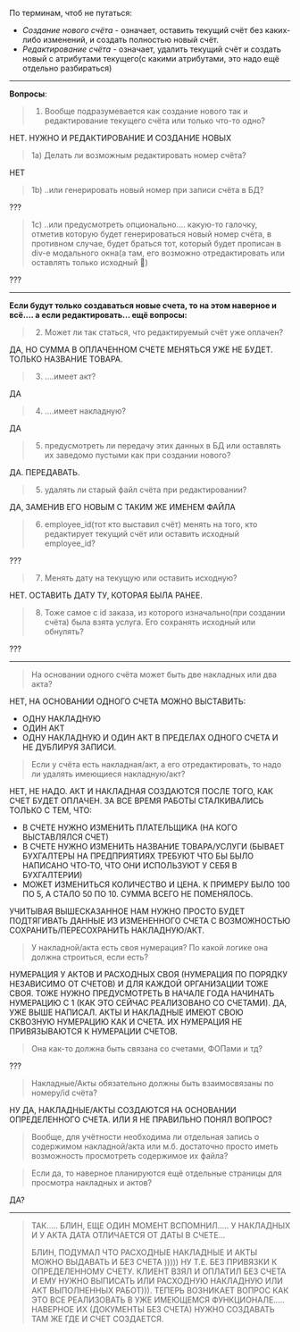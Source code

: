 По терминам, чтоб не путаться:

 - *Создание нового счёта* - означает, оставить текущий счёт без каких-либо изменений, и создать полностью новый счёт.
  - *Редактирование счёта* - означает, удалить текущий счёт и создать новый с атрибутами текущего(с какими атрибутами, это надо ещё отдельно разбираться)

---

**Вопросы**:

> 1) Вообще подразумевается как создание нового так и редактирование текущего счёта или только что-то одно?

НЕТ. НУЖНО И РЕДАКТИРОВАНИЕ И СОЗДАНИЕ НОВЫХ

> 1a) Делать ли возможным редактировать номер счёта?

НЕТ

> 1b) ..или генерировать новый номер при записи счёта в БД?

???

> 1с) ..или предусмотреть опционально.... какую-то галочку, отметив которую будет генерироваться новый номер счёта, в противном случае, будет браться тот, который будет прописан в div-е модального окна(а там, его возможно отредактировать или оставлять только исходный 👀)

???

---

**Если будут только создаваться новые счета, то на этом наверное и всё.... а если редактировать... ещё вопросы:**

> 2) Может ли так статься, что редактируемый счёт уже оплачен?

ДА, НО СУММА В ОПЛАЧЕННОМ СЧЕТЕ МЕНЯТЬСЯ УЖЕ НЕ БУДЕТ. ТОЛЬКО НАЗВАНИЕ ТОВАРА.

> 3) ....имеет акт?

ДА

> 4) ....имеет накладную?

ДА

> 5) предусмотреть ли передачу этих данных в БД или оставлять их заведомо пустыми как при создании нового?

ДА. ПЕРЕДАВАТЬ.

> 5) удалять ли старый файл счёта при редактировании?

ДА, ЗАМЕНИВ ЕГО НОВЫМ С ТАКИМ ЖЕ ИМЕНЕМ ФАЙЛА

> 6) employee_id(тот кто выставил счёт)  менять на того, кто редактирует текущий счёт или оставить исходный employee_id?

???

> 7) Менять дату на текущую или оставить исходную?

НЕТ. ОСТАВИТЬ ДАТУ ТУ, КОТОРАЯ БЫЛА РАНЕЕ.

> 8) Тоже самое с id заказа, из которого изначально(при создании счёта) была взята услуга. Его сохранять исходный или обнулять?

???

---

> На основании одного счёта может быть две накладных или два акта?

НЕТ, НА ОСНОВАНИИ ОДНОГО СЧЕТА МОЖНО ВЫСТАВИТЬ:

 - ОДНУ НАКЛАДНУЮ
 - ОДИН АКТ
 - ОДНУ НАКЛАДНУЮ И ОДИН АКТ В ПРЕДЕЛАХ ОДНОГО СЧЕТА И НЕ ДУБЛИРУЯ ЗАПИСИ.

> Если у счёта есть накладная/акт, а его отредактировать, то надо ли удалять имеющиеся накладную/акт?

НЕТ, НЕ НАДО. АКТ И НАКЛАДНАЯ СОЗДАЮТСЯ ПОСЛЕ ТОГО, КАК СЧЕТ БУДЕТ ОПЛАЧЕН. ЗА ВСЕ ВРЕМЯ РАБОТЫ СТАЛКИВАЛИСЬ ТОЛЬКО С ТЕМ, ЧТО:

- В СЧЕТЕ НУЖНО ИЗМЕНИТЬ ПЛАТЕЛЬЩИКА (НА КОГО ВЫСТАВЛЯЛСЯ СЧЕТ)
- В СЧЕТЕ НУЖНО ИЗМЕНИТЬ НАЗВАНИЕ ТОВАРА/УСЛУГИ (БЫВАЕТ БУХГАЛТЕРЫ НА ПРЕДПРИЯТИЯХ ТРЕБУЮТ ЧТО БЫ БЫЛО НАПИСАНО ЧТО-ТО, ЧТО ОНИ ИСПОЛЬЗУЮТ У СЕБЯ В БУХГАЛТЕРИИ)
- МОЖЕТ ИЗМЕНИТЬСЯ КОЛИЧЕСТВО И ЦЕНА. К ПРИМЕРУ БЫЛО 100 ПО 5, А СТАЛО 50 ПО 10. СУММА ВСЕГО НЕ ПОМЕНЯЛОСЬ.

УЧИТЫВАЯ ВЫШЕСКАЗАННОЕ НАМ НУЖНО ПРОСТО БУДЕТ ПОДТЯГИВАТЬ ДАННЫЕ ИЗ ИЗМЕНЕННОГО СЧЕТА С ВОЗМОЖНОСТЬЮ СОХРАНИТЬ/ПЕРЕСОХРАНИТЬ НАКЛАДНУЮ/АКТ.

> У накладной/акта есть своя нумерация? По какой логике она должна строиться, если есть?

НУМЕРАЦИЯ У АКТОВ И РАСХОДНЫХ СВОЯ (НУМЕРАЦИЯ ПО ПОРЯДКУ НЕЗАВИСИМО ОТ СЧЕТОВ) И ДЛЯ КАЖДОЙ ОРГАНИЗАЦИИ ТОЖЕ СВОЯ. ТОЖЕ НУЖНО ПРЕДУСМОТРЕТЬ В НАЧАЛЕ ГОДА НАЧИНАТЬ НУМЕРАЦИЮ С 1 (КАК ЭТО СЕЙЧАС РЕАЛИЗОВАНО СО СЧЕТАМИ).
ДА, УЖЕ ВЫШЕ НАПИСАЛ. АКТЫ И НАКЛАДНЫЕ ИМЕЮТ СВОЮ СКВОЗНУЮ НУМЕРАЦИЮ КАК И СЧЕТА. ИХ НУМЕРАЦИЯ НЕ  ПРИВЯЗЫВАЮТСЯ К НУМЕРАЦИИ СЧЕТОВ.
> Она как-то должна быть связана со счетами, ФОПами и тд?

???

> Накладные/Акты обязательно должны быть взаимосвязаны по номеру/id счёта?

НУ ДА, НАКЛАДНЫЕ/АКТЫ СОЗДАЮТСЯ НА ОСНОВАНИИ ОПРЕДЕЛЕННОГО СЧЕТА.  ИЛИ Я НЕ ПРАВИЛЬНО ПОНЯЛ ВОПРОС?

> Вообще, для учётности необходима ли отдельная запись о содержимом накладной/акта или м.б. достаточно просто иметь возможность просмотреть содержимое их файла?

> Если да, то наверное планируются ещё отдельные  страницы для просмотра накладных и актов?

ДА?

---
> ТАК..... БЛИН, ЕЩЕ ОДИН МОМЕНТ ВСПОМНИЛ..... У НАКЛАДНЫХ И У АКТА ДАТА
> ОТЛИЧАЕТСЯ ОТ  ДАТЫ В СЧЕТЕ...
> 
> 
> БЛИН, ПОДУМАЛ ЧТО РАСХОДНЫЕ НАКЛАДНЫЕ И АКТЫ МОЖНО ВЫДАВАТЬ И БЕЗ
> СЧЕТА ))))) НУ Т.Е. БЕЗ ПРИВЯЗКИ К ОПРЕДЕЛЕННОМУ СЧЕТУ. КЛИЕНТ ВЗЯЛ И
> ОПЛАТИЛ БЕЗ СЧЕТА И ЕМУ НУЖНО ВЫПИСАТЬ ИЛИ РАСХОДНУЮ НАКЛАДНУЮ ИЛИ АКТ
> ВЫПОЛНЕННЫХ РАБОТ))). ТЕПЕРЬ ВОЗНИКАЕТ ВОПРОС КАК ЭТО ВСЕ РЕАЛИЗОВАТЬ
> В УЖЕ ИМЕЮЩЕМСЯ ФУНКЦИОНАЛЕ..... НАВЕРНОЕ ИХ (ДОКУМЕНТЫ БЕЗ СЧЕТА)
> НУЖНО СОЗДАВАТЬ ТАМ ЖЕ ГДЕ И СЧЕТ СОЗДАЕТСЯ.

